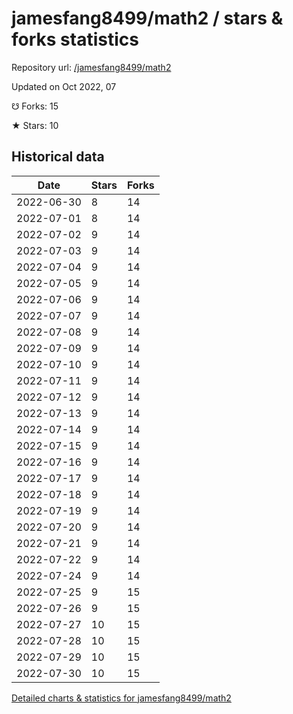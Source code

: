 # jamesfang8499/math2 / stars & forks statistics

Repository url: [/jamesfang8499/math2](https://github.com/jamesfang8499/math2)

Updated on Oct 2022, 07

☋ Forks: 15

★ Stars: 10

## Historical data
| Date | Stars | Forks |
|------|-------|-------|
| 2022-06-30 | 8 | 14 | 
| 2022-07-01 | 8 | 14 | 
| 2022-07-02 | 9 | 14 | 
| 2022-07-03 | 9 | 14 | 
| 2022-07-04 | 9 | 14 | 
| 2022-07-05 | 9 | 14 | 
| 2022-07-06 | 9 | 14 | 
| 2022-07-07 | 9 | 14 | 
| 2022-07-08 | 9 | 14 | 
| 2022-07-09 | 9 | 14 | 
| 2022-07-10 | 9 | 14 | 
| 2022-07-11 | 9 | 14 | 
| 2022-07-12 | 9 | 14 | 
| 2022-07-13 | 9 | 14 | 
| 2022-07-14 | 9 | 14 | 
| 2022-07-15 | 9 | 14 | 
| 2022-07-16 | 9 | 14 | 
| 2022-07-17 | 9 | 14 | 
| 2022-07-18 | 9 | 14 | 
| 2022-07-19 | 9 | 14 | 
| 2022-07-20 | 9 | 14 | 
| 2022-07-21 | 9 | 14 | 
| 2022-07-22 | 9 | 14 | 
| 2022-07-24 | 9 | 14 | 
| 2022-07-25 | 9 | 15 | 
| 2022-07-26 | 9 | 15 | 
| 2022-07-27 | 10 | 15 | 
| 2022-07-28 | 10 | 15 | 
| 2022-07-29 | 10 | 15 | 
| 2022-07-30 | 10 | 15 | 


[Detailed charts & statistics for jamesfang8499/math2](https://reviewgithub.com/rep/jamesfang8499/math2)
